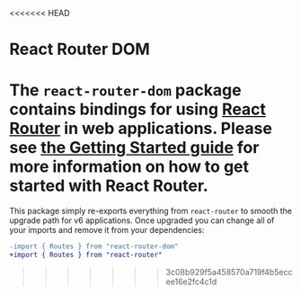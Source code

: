 <<<<<<< HEAD
# React Router DOM

The `react-router-dom` package contains bindings for using [React
Router](https://github.com/remix-run/react-router) in web applications.
Please see [the Getting Started guide](https://reactrouter.com/v6/start/tutorial) for more information on how to get started with React Router.
=======
This package simply re-exports everything from `react-router` to smooth the upgrade path for v6 applications. Once upgraded you can change all of your imports and remove it from your dependencies:

```diff
-import { Routes } from "react-router-dom"
+import { Routes } from "react-router"
```
>>>>>>> 3c08b929f5a458570a719f4b5eccee16e2fc4c1d

